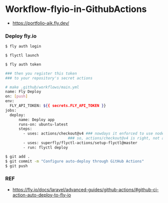 # Workflow-flyio-in-GithubActions

- https://portfolio-aik.fly.dev/

### Deploy fly.io

```bash
$ fly auth login

$ flyctl launch

$ fly auth token

### then you register this token 
### to your repository's secret actions

# make .github/workflows/main.yml
name: Fly Deploy
on: [push]
env:
  FLY_API_TOKEN: ${{ secrets.FLY_API_TOKEN }}
jobs:
  deploy:
      name: Deploy app
      runs-on: ubuntu-latest
      steps:
        - uses: actions/checkout@v4 ### nowdays it enforced to use node 16, not node 12 version
                            ### so, actions/checkout@v4 is right, not actions/checkout@v2
        - uses: superfly/flyctl-actions/setup-flyctl@master
        - run: flyctl deploy

$ git add .
$ git commit -m "Configure auto-deploy through GitHub Actions"
$ git push

```

### REF

- https://fly.io/docs/laravel/advanced-guides/github-actions/#github-ci-action-auto-deploy-to-fly-io
